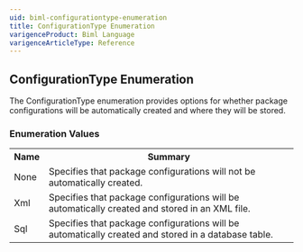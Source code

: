 ```yaml
---
uid: biml-configurationtype-enumeration
title: ConfigurationType Enumeration
varigenceProduct: Biml Language
varigenceArticleType: Reference
---
```


## ConfigurationType Enumeration<div class="LanguageSummary"><div class ="SummaryItem">The ConfigurationType enumeration provides options for whether package configurations will be automatically created and where they will be stored.</div></div><div class="EnumValueGroup">### Enumeration Values<table id="EnumValue" class="MemberList"><tbody><tr><th class="MemberNameColumnHeader">Name</th><th class="MemberSummaryColumnHeader">Summary</th></tr><tr class="cd0"><td class="MemberName">None</td><td class="MemberSummary"><div class ="SummaryItem">Specifies that package configurations will not be automatically created.</div> </td></tr><tr class="cd1"><td class="MemberName">Xml</td><td class="MemberSummary"><div class ="SummaryItem">Specifies that package configurations will be automatically created and stored in an XML file.</div> </td></tr><tr class="cd0"><td class="MemberName">Sql</td><td class="MemberSummary"><div class ="SummaryItem">Specifies that package configurations will be automatically created and stored in a database table.</div> </td></tr></tbody></table></div>